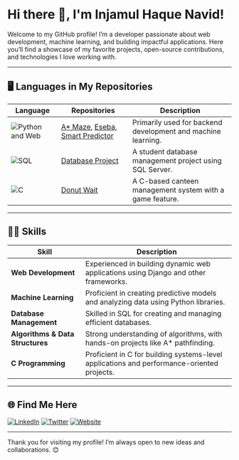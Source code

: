 # Hi there 👋, I'm Injamul Haque Navid!

Welcome to my GitHub profile! I’m a developer passionate about web development, machine learning, and building impactful applications. Here you’ll find a showcase of my favorite projects, open-source contributions, and technologies I love working with.

---

## 🖥️ Languages in My Repositories

| Language       | Repositories | Description |
|----------------|--------------|-------------|
| ![Python and Web](https://img.shields.io/badge/-Python-333?logo=python&logoColor=white)         | [A* Maze](https://github.com/InjamulHaque1/A-Star-Maze), [Eseba](https://github.com/InjamulHaque1/eseba), [Smart Predictor](https://github.com/InjamulHaque1/SmartPredictor) | Primarily used for backend development and machine learning. |
| ![SQL](https://img.shields.io/badge/-SQL-333?logo=postgresql&logoColor=white)     | [Database Project](https://github.com/InjamulHaque1/2-2-DatabaseProject) | A student database management project using SQL Server. |
| ![C](https://img.shields.io/badge/-C-333?logo=c&logoColor=white)     | [Donut Wait](https://github.com/InjamulHaque1/DonutWaitProject) | A C-based canteen management system with a game feature. |

---

## 🧑‍💻 Skills

| Skill             | Description |
|-------------------|-------------|
| **Web Development**      | Experienced in building dynamic web applications using Django and other frameworks. |
| **Machine Learning**     | Proficient in creating predictive models and analyzing data using Python libraries. |
| **Database Management**  | Skilled in SQL for creating and managing efficient databases. |
| **Algorithms & Data Structures** | Strong understanding of algorithms, with hands-on projects like A* pathfinding. |
| **C Programming**        | Proficient in C for building systems-level applications and performance-oriented projects. |

---

## 🌐 Find Me Here
[![LinkedIn](https://img.shields.io/badge/-LinkedIn-0072b1?logo=linkedin&logoColor=white&style=flat)](https://linkedin.com/in/yourprofile)
[![Twitter](https://img.shields.io/badge/-Twitter-1DA1F2?logo=twitter&logoColor=white&style=flat)](https://twitter.com/yourprofile)
[![Website](https://img.shields.io/badge/-Website-333?logo=google-chrome&logoColor=white&style=flat)](https://yourwebsite.com)

---

Thank you for visiting my profile! I’m always open to new ideas and collaborations. 😊
